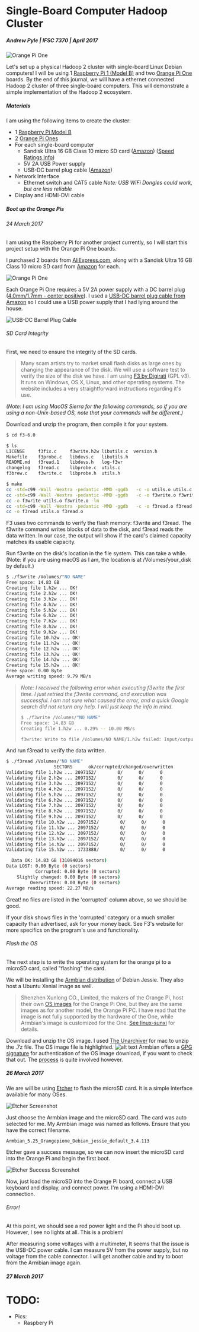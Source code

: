 # Single-Board Computer Hadoop Cluster
##### _Andrew Pyle | IFSC 7370 | April 2017_

![Orange Pi One](./images/orange-cover.JPG)

Let's set up a physical Hadoop 2 cluster with single-board Linux Debian computers! I will be using 1 [Raspberry Pi 1 (Model B)](https://www.raspberrypi.org/products/model-b/) and two [Orange Pi One](http://linux-sunxi.org/Orange_Pi_One) boards. By the end of this journal, we will have a ethernet connected Hadoop 2 cluster of three single-board computers. This will demonstrate a simple implementation of the Hadoop 2 ecosystem.

##### Materials

I am using the following items to create the cluster:

* 1 [Raspberry Pi Model B](https://www.raspberrypi.org/products/model-b/)
* 2 [Orange Pi Ones](http://linux-sunxi.org/Orange_Pi_One)
* For each single-board computer
  * Sandisk Ultra 16 GB Class 10 micro SD card ([Amazon](https://www.amazon.com/gp/product/B010Q57SEE/ref=oh_aui_detailpage_o00_s00?ie=UTF8&psc=1))
  ([Speed Ratings Info](https://kb.sandisk.com/app/answers/detail/a_id/1996/~/difference-between-speed-class%2C-uhs-speed-class%2C-and-speed-ratings))
  * 5V 2A USB Power supply
  * USB-DC barrel plug cable ([Amazon](http://a.co/dzPdzaR))
* Network Interface
  * Ethernet switch and CAT5 cable
  _Note: USB WiFi Dongles could work, but are less reliable_
* Display and HDMI-DVI cable

##### Boot up the Orange Pis
###### 24 March 2017

I am using the Raspberry Pi for another project currently, so I will start this project setup with the Orange Pi One boards.

I purchased 2 boards from [AliExpress.com](https://www.aliexpress.com/item/Orange-Pi-One-H3-Quad-core-Support-ubuntu-linux-and-android-mini-PC-Beyond-Raspberry-Pi/32603308880.html), along with a Sandisk Ultra 16 GB Class 10 micro SD card from [Amazon](https://www.amazon.com/gp/product/B010Q57SEE/ref=oh_aui_detailpage_o00_s00?ie=UTF8&psc=1) for each.

![Orange Pi One](./images/orange-top.JPG)



Each Orange Pi One requires a 5V 2A power supply with a DC barrel plug ([4.0mm/1.7mm - center positive](http://linux-sunxi.org/Orange_Pi_One)). I used a [USB-DC barrel plug cable from Amazon](http://a.co/dzPdzaR) so I could use a USB power supply that I had lying around the house.

![USB-DC Barrel Plug Cable](./images/orange-cable.JPG)

###### SD Card Integrity

First, we need to ensure the integrity of the SD cards.
> Many scam artists try to market small flash disks as large ones by changing the appearance of the disk. We will use a software test to verify the size of the disk we have. I am using [F3 by Digirati](http://oss.digirati.com.br/f3/) (GPL v3). It runs on Windows, OS X, Linux, and other operating systems. The website includes a very straightforward instructions regarding it's use.

_(Note: I am using MacOS Sierra for the following commands, so if you are using a non-Unix-based OS, note that your commands will be different.)_

Download and unzip the program, then compile it for your system.

```bash
$ cd f3-6.0

$ ls
LICENSE		f3fix.c		f3write.h2w	libutils.c	version.h
Makefile	f3probe.c	libdevs.c	libutils.h
README.md	f3read.1	libdevs.h	log-f3wr
changelog	f3read.c	libprobe.c	utils.c
f3brew.c	f3write.c	libprobe.h	utils.h

$ make
cc -std=c99 -Wall -Wextra -pedantic -MMD -ggdb   -c -o utils.o utils.c
cc -std=c99 -Wall -Wextra -pedantic -MMD -ggdb   -c -o f3write.o f3write.c
cc -o f3write utils.o f3write.o -lm
cc -std=c99 -Wall -Wextra -pedantic -MMD -ggdb   -c -o f3read.o f3read.c
cc -o f3read utils.o f3read.o
```

F3 uses two commands to verify the flash memory: f3write and f3read. The f3write command writes blocks of data to the disk, and f3read reads the data written. In our case, the output will show if the card's claimed capacity matches its usable capacity.

Run f3write on the disk's location in the file system. This can take a while. (Note: if you are using macOS as I am, the location is at /Volumes/your_disk by default.)
```bash
$ ./f3write /Volumes/"NO NAME"
Free space: 14.83 GB
Creating file 1.h2w ... OK!                         
Creating file 2.h2w ... OK!                         
Creating file 3.h2w ... OK!                         
Creating file 4.h2w ... OK!                         
Creating file 5.h2w ... OK!                         
Creating file 6.h2w ... OK!                         
Creating file 7.h2w ... OK!                         
Creating file 8.h2w ... OK!                         
Creating file 9.h2w ... OK!                         
Creating file 10.h2w ... OK!                         
Creating file 11.h2w ... OK!                        
Creating file 12.h2w ... OK!                        
Creating file 13.h2w ... OK!                        
Creating file 14.h2w ... OK!                        
Creating file 15.h2w ... OK!                        
Free space: 0.00 Byte
Average writing speed: 9.79 MB/s
```

>_Note: I received the following error when executing f3write the first time. I just retried the f3write command, and execution was successful. I am not sure what caused the error, and a quick Google search did not return any help. I will just keep the info in mind._
>```bash
>$ ./f3write /Volumes/"NO NAME"
>Free space: 14.83 GB
>Creating file 1.h2w ... 0.29% -- 10.00 MB/s
>
>f3write: Write to file /Volumes/NO NAME/1.h2w failed: Input/output error
>```

And run f3read to verify the data written.
```bash
$ ./f3read /Volumes/"NO NAME"
                  SECTORS      ok/corrupted/changed/overwritten
Validating file 1.h2w ... 2097152/        0/      0/      0
Validating file 2.h2w ... 2097152/        0/      0/      0
Validating file 3.h2w ... 2097152/        0/      0/      0
Validating file 4.h2w ... 2097152/        0/      0/      0
Validating file 5.h2w ... 2097152/        0/      0/      0
Validating file 6.h2w ... 2097152/        0/      0/      0
Validating file 7.h2w ... 2097152/        0/      0/      0
Validating file 8.h2w ... 2097152/        0/      0/      0
Validating file 9.h2w ... 2097152/        0/      0/      0
Validating file 10.h2w ... 2097152/        0/      0/      0
Validating file 11.h2w ... 2097152/        0/      0/      0
Validating file 12.h2w ... 2097152/        0/      0/      0
Validating file 13.h2w ... 2097152/        0/      0/      0
Validating file 14.h2w ... 2097152/        0/      0/      0
Validating file 15.h2w ... 1733888/        0/      0/      0

  Data OK: 14.83 GB (31094016 sectors)
Data LOST: 0.00 Byte (0 sectors)
	       Corrupted: 0.00 Byte (0 sectors)
	Slightly changed: 0.00 Byte (0 sectors)
	     Overwritten: 0.00 Byte (0 sectors)
Average reading speed: 22.27 MB/s
```
Great! no files are listed in the 'corrupted' column above, so we should be good.

If your disk shows files in the 'corrupted' category or a much smaller capacity than advertised, ask for your money back. See F3's website for more specifics on the program's use and functionality.

###### Flash the OS
The next step is to write the operating system for the orange pi to a microSD card, called "flashing" the card.

We will be installing the [Armbian distribution](https://www.armbian.com/orange-pi-one/) of Debian Jessie. They also host a Ubuntu Xenial image as well.

>Shenzhen Xunlong CO., Limited, the makers of the Orange Pi, host their own [OS images](http://www.orangepi.org/downloadresources/) for the Orange Pi One, but they are the same images as for another model, the Orange Pi PC. I have read that the image is not fully supported by the hardware of the One, while Armbian's image is customized for the One. [See linux-sunxi](http://linux-sunxi.org/Xunlong_Orange_Pi_One_%26_Lite) for details.

Download and unzip the OS image. I used [The Unarchiver](http://unarchiver.c3.cx/unarchiver) for mac to unzip the .7z file. The OS image file is highlighted.
![alt text](./images/armbian-unzip.png "Unzipped Armbian Orange Pi One OS image")
Armbian offers a [GPG signature](https://docs.armbian.com/User-Guide_Getting-Started/) for authentication of the OS image download, if you want to check that out. The [process](http://notes.jerzygangi.com/the-best-pgp-tutorial-for-mac-os-x-ever/) is quite involved however.

##### 26 March 2017
We are will be using [Etcher](https://etcher.io) to flash the microSD card. It is a simple interface available for many OSes.

![Etcher Screenshot](./images/etcher.png)

Just choose the Armbian image and the microSD card. The card was auto selected for me. My Armbian image was named as follows. Ensure that you have the correct filename.
```
Armbian_5.25_Orangepione_Debian_jessie_default_3.4.113
```

Etcher gave a success message, so we can now insert the microSD card into the Orange Pi and begin the first boot.

![Etcher Success Screenshot](./images/etcher-success.png)

Now, just load the microSD into the Orange Pi board, connect a USB keyboard and display, and connect power. I'm using a HDMI-DVI connection.

###### Error!
At this point, we should see a red power light and the Pi should boot up. However, I see no lights at all. This is a problem!

After measuring some voltages with a multimeter, It seems that the issue is the USB-DC power cable. I can measure 5V from the power supply, but no voltage from the cable connector. I will get another cable and try to boot from the Armbian image again.

##### 27 March 2017



# TODO:
* Pics:
  * Raspbery Pi
